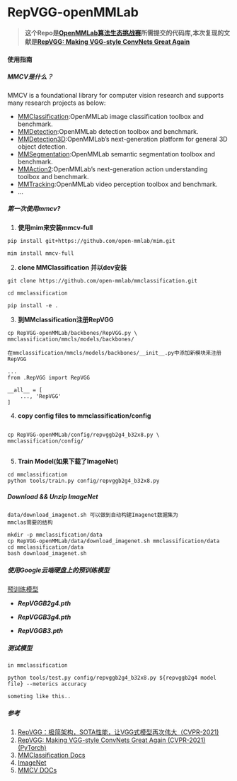 # RepVGG-openMMLab

>**这个Repo是[OpenMMLab算法生态挑战赛](https://openmmlab.com/competitions/algorithm-2021)所需提交的代码库,本次复现的文献是[RepVGG: Making VGG-style ConvNets Great Again](https://zhuanlan.zhihu.com/p/344324470)**

#### 使用指南

##### **MMCV是什么？**
MMCV is a foundational library for computer vision research and supports many research projects as below:
* [MMClassification](https://github.com/open-mmlab/mmclassification):OpenMMLab image classification toolbox and benchmark.
* [MMDetection](https://github.com/open-mmlab/mmdetection):OpenMMLab detection toolbox and benchmark.
* [MMDetection3D](https://github.com/open-mmlab/mmdetection3d):OpenMMLab’s next-generation platform for general 3D object detection.
* [MMSegmentation](https://github.com/open-mmlab/mmsegmentation):OpenMMLab semantic segmentation toolbox and benchmark.
* [MMAction2](https://github.com/open-mmlab/mmaction2):OpenMMLab’s next-generation action understanding toolbox and benchmark.
* [MMTracking](https://github.com/open-mmlab/mmtracking):OpenMMLab video perception toolbox and benchmark.
* ...



##### **第一次使用mmcv?**
1. **使用mim来安装mmcv-full**
```
pip install git+https://github.com/open-mmlab/mim.git

mim install mmcv-full

```


2. **clone MMClassification 并以dev安装**
```
git clone https://github.com/open-mmlab/mmclassification.git

cd mmclassification

pip install -e .
```



3. **到MMclassification注册RepVGG**

```
cp RepVGG-openMMLab/backbones/RepVGG.py \
mmclassification/mmcls/models/backbones/

在mmclassification/mmcls/models/backbones/__init__.py中添加新模块来注册RepVGG

...
from .RepVGG import RepVGG

__all__ = [
    ..., 'RepVGG'
]
```
4. **copy config files to mmclassification/config**
```

cp RepVGG-openMMLab/config/repvggb2g4_b32x8.py \
mmclassification/config/


```
5. **Train Model(如果下载了ImageNet)**

```
cd mmclassification
python tools/train.py config/repvggb2g4_b32x8.py 

```
##### **Download && Unzip ImageNet**

```
data/download_imagenet.sh 可以做到自动构建Imagenet数据集为
mmclas需要的结构

mkdir -p mmclassification/data
cp RepVGG-openMMLab/data/download_imagenet.sh mmclassification/data
cd mmclassification/data
bash download_imagenet.sh

```


##### **使用Google云端硬盘上的预训练模型**
[预训练模型](https://drive.google.com/drive/folders/1g6s_EM6NX2q7Nn3qZWW7MFj6nEDJpExT?usp=sharing)

* ***RepVGGB2g4.pth***

* ***RepVGGB3g4.pth***

* ***RepVGGB3.pth***


##### **测试模型**

```
in mmclassification

python tools/test.py config/repvggb2g4_b32x8.py ${repvggb2g4 model file} --meterics accuracy

someting like this..
```



##### **参考**
1. [RepVGG：极简架构，SOTA性能，让VGG式模型再次伟大（CVPR-2021)](https://zhuanlan.zhihu.com/p/344324470)
2. [RepVGG: Making VGG-style ConvNets Great Again (CVPR-2021) (PyTorch)](https://github.com/DingXiaoH/RepVGG#readme)
3. [MMClassification Docs](https://mmclassification.readthedocs.io/zh_CN/latest/install.html)
4. [ImageNet](https://image-net.org/)
5. [MMCV DOCs](https://mmcv.readthedocs.io/en/latest/get_started/introduction.html)


